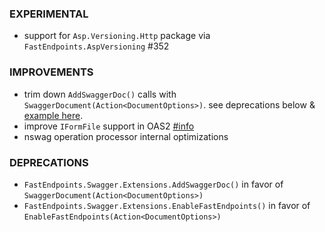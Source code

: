 ### EXPERIMENTAL
- support for `Asp.Versioning.Http` package via `FastEndpoints.AspVersioning` #352

### IMPROVEMENTS
- trim down `AddSwaggerDoc()` calls with `SwaggerDocument(Action<DocumentOptions>)`. see deprecations below & [example here](https://github.com/FastEndpoints/FastEndpoints/blob/925d96ccea6e01cdee408142be1855f3baf616be/Web/Program.cs#L20-L32).
- improve `IFormFile` support in OAS2 [#info](https://discord.com/channels/933662816458645504/1101429081830064162)
- nswag operation processor internal optimizations

### DEPRECATIONS
- `FastEndpoints.Swagger.Extensions.AddSwaggerDoc()` in favor of `SwaggerDocument(Action<DocumentOptions>)`
- `FastEndpoints.Swagger.Extensions.EnableFastEndpoints()` in favor of `EnableFastEndpoints(Action<DocumentOptions>)`